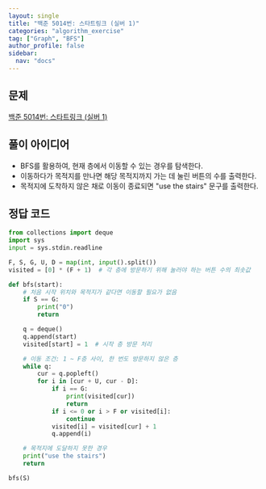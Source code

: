 ```yaml
---
layout: single
title: "백준 5014번: 스타트링크 (실버 1)"
categories: "algorithm_exercise"
tag: ["Graph", "BFS"]
author_profile: false
sidebar:
  nav: "docs"
---
```


## 문제

[백준 5014번: 스타트링크 (실버 1)](https://www.acmicpc.net/problem/5014)

## 풀이 아이디어

- BFS를 활용하여, 현재 층에서 이동할 수 있는 경우를 탐색한다.
- 이동하다가 목적지를 만나면 해당 목적지까지 가는 데 눌린 버튼의 수를 출력한다.
- 목적지에 도착하지 않은 채로 이동이 종료되면 "use the stairs" 문구를 출력한다.

## 정답 코드

```python
from collections import deque
import sys
input = sys.stdin.readline

F, S, G, U, D = map(int, input().split())
visited = [0] * (F + 1)  # 각 층에 방문하기 위해 눌러야 하는 버튼 수의 최솟값

def bfs(start):
    # 처음 시작 위치와 목적지가 같다면 이동할 필요가 없음
    if S == G:
        print("0")
        return

    q = deque()
    q.append(start)
    visited[start] = 1  # 시작 층 방문 처리

    # 이동 조건: 1 ~ F층 사이, 한 번도 방문하지 않은 층
    while q:
        cur = q.popleft()
        for i in [cur + U, cur - D]:
            if i == G:
                print(visited[cur])
                return
            if i <= 0 or i > F or visited[i]:
                continue
            visited[i] = visited[cur] + 1
            q.append(i)

    # 목적지에 도달하지 못한 경우
    print("use the stairs")
    return

bfs(S)
```
